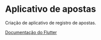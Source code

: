 # Aplicativo de apostas


Criação de aplicativo de registro de apostas.

[Documentação do Flutter](https://flutter.dev/docs)
